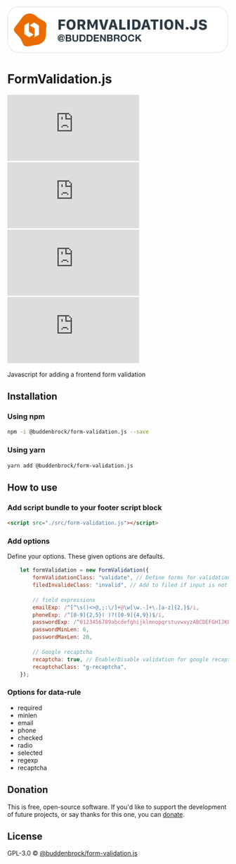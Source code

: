 ![layout][logo-form-validation]

[logo-form-validation]: src/logo.svg

# FormValidation.js
![GitHub licenze](https://img.shields.io/github/license/Buddenbrock/form-validation.js?style=for-the-badge)
![GitHub release](https://img.shields.io/github/package-json/version/Buddenbrock/form-validation.js?style=for-the-badge)
![Last commit](https://img.shields.io/github/last-commit/buddenbrock/form-validation.js?style=for-the-badge)
![GitHub repo size](https://img.shields.io/github/repo-size/Buddenbrock/form-validation.js?style=for-the-badge)

Javascript for adding a frontend form validation

## Installation
### Using npm
```sh
npm -i @buddenbrock/form-validation.js --save
```

### Using yarn
```sh
yarn add @buddenbrock/form-validation.js
```

## How to use

### Add script bundle to your footer script block
```html
<script src="./src/form-validation.js"></script>
```

### Add options
Define your options. These given options are defaults.
````javascript
    let formValidation = new FormValidation({
        formValidationClass: "validate", // Define forms for validation
        filedInvalideClass: "invalid", // Add to filed if input is not valid
    
        // field expressions
        emailExp: /^[^\s()<>@,;:\/]+@\w[\w.-]+\.[a-z]{2,}$/i,
        phoneExp: /^[0-9]{2,5}( )?([0-9]{4,9})$/i,
        passwordExp: /^0123456789abcdefghijklmnopqrstuvwxyzABCDEFGHIJKLMNOPQRSTUVWXYZ!@#$%^&*()_+?><:{}[]$/i,
        passwordMinLen: 6,
        passwordMaxLen: 20,
    
        // Google recaptcha
        recaptcha: true, // Enable/Disable validation for google recaptcha
        recaptchaClass: "g-recaptcha",
    });
````

### Options for data-rule
- required
- minlen
- email
- phone
- checked
- radio
- selected
- regexp
- recaptcha

## Donation
This is free, open-source software. If you'd like to support the development of future projects, or say thanks for this one, you can [donate](https://www.paypal.me/buddenbrock).

## License
GPL-3.0 &copy; [@buddenbrock/form-validation.js](https://github.com/Buddenbrock/form-validation.js/blob/master/LICENSE)